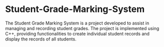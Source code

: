 # Student-Grade-Marking-System
The Student Grade Marking System is a project developed to assist in managing and recording student grades. The project is implemented using C++, providing functionalities to create individual student records and display the records of all students.
